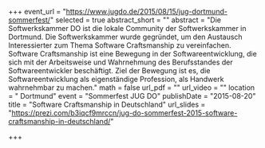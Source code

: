 +++
event_url = "https://www.jugdo.de/2015/08/15/jug-dortmund-sommerfest/"
selected = true
abstract_short = ""
abstract = "Die Softwerkskammer DO ist die lokale Community der Softwerkskammer in Dortmund. Die Softwerkskammer wurde gegründet, um den Austausch Interessierter zum Thema Software Craftsmanship zu vereinfachen. Software Craftsmanship ist eine Bewegung in der Softwareentwicklung, die sich mit der Arbeitsweise und Wahrnehmung des Berufsstandes der Softwareentwickler beschäftigt. Ziel der Bewegung ist es, die Softwareentwicklung als eigenständige Profession, als Handwerk wahrnehmbar zu machen."
math = false
url_pdf = ""
url_video = ""
location = " Dortmund"
event = "Sommerfest JUG DO"
publishDate = "2015-08-20"
title = "Software Craftsmanship in Deutschland"
url_slides = "https://prezi.com/b3iqcf9mrccn/jug-do-sommerfest-2015-software-craftsmanship-in-deutschland/"

+++
